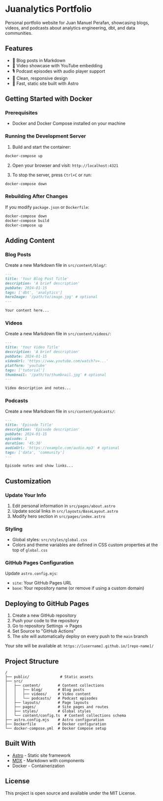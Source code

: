 # Juanalytics Portfolio

Personal portfolio website for Juan Manuel Perafan, showcasing blogs, videos, and podcasts about analytics engineering, dbt, and data communities.

## Features

- 📝 Blog posts in Markdown
- 🎥 Video showcase with YouTube embedding
- 🎙️ Podcast episodes with audio player support
- 🎨 Clean, responsive design
- 🚀 Fast, static site built with Astro

## Getting Started with Docker

### Prerequisites

- Docker and Docker Compose installed on your machine

### Running the Development Server

1. Build and start the container:
```bash
docker-compose up
```

2. Open your browser and visit: `http://localhost:4321`

3. To stop the server, press `Ctrl+C` or run:
```bash
docker-compose down
```

### Rebuilding After Changes

If you modify `package.json` or `Dockerfile`:
```bash
docker-compose down
docker-compose build
docker-compose up
```

## Adding Content

### Blog Posts

Create a new Markdown file in `src/content/blog/`:

```markdown
---
title: 'Your Blog Post Title'
description: 'A brief description'
pubDate: 2024-01-15
tags: ['dbt', 'analytics']
heroImage: '/path/to/image.jpg' # optional
---

Your content here...
```

### Videos

Create a new Markdown file in `src/content/videos/`:

```markdown
---
title: 'Your Video Title'
description: 'A brief description'
pubDate: 2024-01-15
videoUrl: 'https://www.youtube.com/watch?v=...'
platform: 'youtube'
tags: ['tutorial']
thumbnail: '/path/to/thumbnail.jpg' # optional
---

Video description and notes...
```

### Podcasts

Create a new Markdown file in `src/content/podcasts/`:

```markdown
---
title: 'Episode Title'
description: 'Episode description'
pubDate: 2024-01-15
episode: 1
duration: '45:30'
audioUrl: 'https://example.com/audio.mp3' # optional
tags: ['data', 'community']
---

Episode notes and show links...
```

## Customization

### Update Your Info

1. Edit personal information in `src/pages/about.astro`
2. Update social links in `src/layouts/BaseLayout.astro`
3. Modify hero section in `src/pages/index.astro`

### Styling

- Global styles: `src/styles/global.css`
- Colors and theme variables are defined in CSS custom properties at the top of `global.css`

### GitHub Pages Configuration

Update `astro.config.mjs`:
- `site`: Your GitHub Pages URL
- `base`: Your repository name (or remove if using a custom domain)

## Deploying to GitHub Pages

1. Create a new GitHub repository
2. Push your code to the repository
3. Go to repository Settings → Pages
4. Set Source to "GitHub Actions"
5. The site will automatically deploy on every push to the `main` branch

Your site will be available at: `https://[username].github.io/[repo-name]/`

## Project Structure

```
/
├── public/              # Static assets
├── src/
│   ├── content/        # Content collections
│   │   ├── blog/       # Blog posts
│   │   ├── videos/     # Video content
│   │   └── podcasts/   # Podcast episodes
│   ├── layouts/        # Page layouts
│   ├── pages/          # Site pages and routes
│   ├── styles/         # Global styles
│   └── content/config.ts  # Content collections schema
├── astro.config.mjs    # Astro configuration
├── Dockerfile          # Docker configuration
└── docker-compose.yml  # Docker Compose setup
```

## Built With

- [Astro](https://astro.build) - Static site framework
- [MDX](https://mdxjs.com/) - Markdown with components
- Docker - Containerization

## License

This project is open source and available under the MIT License.
